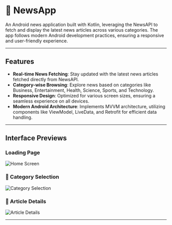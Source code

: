 # 📰 NewsApp

An Android news application built with Kotlin, leveraging the NewsAPI to fetch and display the latest news articles across various categories. The app follows modern Android development practices, ensuring a responsive and user-friendly experience.

---

## Features

- **Real-time News Fetching**: Stay updated with the latest news articles fetched directly from NewsAPI.
- **Category-wise Browsing**: Explore news based on categories like Business, Entertainment, Health, Science, Sports, and Technology.
- **Responsive Design**: Optimized for various screen sizes, ensuring a seamless experience on all devices.
- **Modern Android Architecture**: Implements MVVM architecture, utilizing components like ViewModel, LiveData, and Retrofit for efficient data handling.

---

## Interface Previews

### Loading Page

![Home Screen](path_to_home_screen_image)

### 📂 Category Selection

![Category Selection](path_to_category_selection_image)

### 📄 Article Details

![Article Details](path_to_article_details_image)


---


